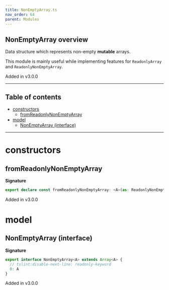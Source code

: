 ```yaml
---
title: NonEmptyArray.ts
nav_order: 64
parent: Modules
---
```


## NonEmptyArray overview

Data structure which represents non-empty **mutable** arrays.

This module is mainly useful while implementing features for `ReadonlyArray` and `ReadonlyNonEmptyArray`.

Added in v3.0.0

---

<h2 class="text-delta">Table of contents</h2>

- [constructors](#constructors)
  - [fromReadonlyNonEmptyArray](#fromreadonlynonemptyarray)
- [model](#model)
  - [NonEmptyArray (interface)](#nonemptyarray-interface)

---

# constructors

## fromReadonlyNonEmptyArray

**Signature**

```ts
export declare const fromReadonlyNonEmptyArray: <A>(as: ReadonlyNonEmptyArray<A>) => NonEmptyArray<A>
```

Added in v3.0.0

# model

## NonEmptyArray (interface)

**Signature**

```ts
export interface NonEmptyArray<A> extends Array<A> {
  // tslint:disable-next-line: readonly-keyword
  0: A
}
```

Added in v3.0.0
